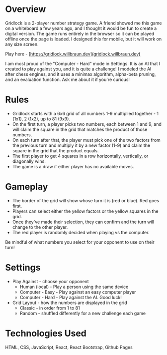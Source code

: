 # Overview

Gridlock is a 2-player number strategy game. A friend showed me this game on a whiteboard a few years ago, and I thought it would be fun to create a digital version. The game runs entirely in the browser so it can be played offline once the page is loaded. I designed this for mobile, but it will work on any size screen.

Play here - [https://gridlock.willbraun.dev](gridlock.willbraun.dev)

I am most proud of the "Computer - Hard" mode in Settings. It is an AI that I created to play against you, and it is quite a challenge! I modeled the AI after chess engines, and it uses a minimax algorithm, alpha-beta pruning, and an evaluation function. Ask me about it if you're curious!

# Rules

-   Gridlock starts with a 6x6 grid of all numbers 1-9 multiplied together - 1 (1x1), 2 (1x2), up to 81 (9x9).
-   On the first turn, a player picks two numbers, each between 1 and 9, and will claim the square in the grid that matches the product of those numbers.
-   On each turn after that, the player must pick one of the two factors from the previous turn and multiply it by a new factor (1-9) and claim the square in the grid that the product equals.
-   The first player to get 4 squares in a row horizontally, vertically, or diagonally wins.
-   The game is a draw if either player has no available moves.

# Gameplay

-   The border of the grid will show whose turn it is (red or blue). Red goes first.
-   Players can select either the yellow factors or the yellow squares in the grid.
-   Once they've made their selection, they can confirm and the turn will change to the other player.
-   The red player is randomly decided when playing vs the computer.

Be mindful of what numbers you select for your opponent to use on their turn!

# Settings

-   Play Against - choose your opponent
    -   Human (local) - Play a person using the same device
    -   Computer - Easy - Play against an easy computer player
    -   Computer - Hard - Play against the AI. Good luck!
-   Grid Layout - how the numbers are displayed in the grid
    -   Classic - in order from 1 to 81
    -   Random - shuffled differently for a new challenge each game

# Technologies Used

HTML, CSS, JavaScript, React, React Bootstrap, Github Pages
